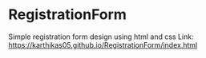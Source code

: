 # RegistrationForm
Simple registration form design using html and css
Link: https://karthikas05.github.io/RegistrationForm/index.html

